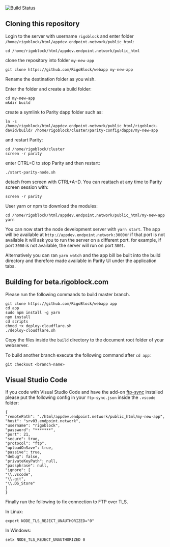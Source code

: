 ![Build Status](https://rb-jenkins.endpoint.network/buildStatus/icon?job=webapp-v1-beta)

## Cloning this repository

Login to the server with username `rigoblock` and enter folder `/home/rigoblock/html/appdev.endpoint.network/public_html`:

    cd /home/rigoblock/html/appdev.endpoint.network/public_html

clone the repository into folder `my-new-app`

    git clone https://github.com/RigoBlock/webapp my-new-app 

Rename the destination folder as you wish.

Enter the folder and create a build folder:

    cd my-new-app
	mkdir build

create a symlink to Parity dapp folder such as:

    ln -s /home/rigoblock/html/appdev.endpoint.network/public_html/rigoblock-david/build/ /home/rigoblock/cluster/parity-config/dapps/my-new-app

and restart Parity:

    cd /home/rigoblock/cluster
    screen -r parity

enter CTRL+C to stop Parity and then restart:

    ./start-parity-node.sh

detach from screen with CTRL+A+D. You can reattach at any time to Parity screen session with:

    screen -r parity

User yarn or npm to download the modules:

    cd /home/rigoblock/html/appdev.endpoint.network/public_html/my-new-app
    yarn

You can now start the node development server with `yarn start`. The app will be available at `http://appdev.endpoint.network:3000`or if that port is not available it will ask you to run the server on a different port. for example, if port `3000` is not available, the server will run on port `3001`.

Alternatively you can ran `yarn watch` and the app bill be built into the build directory and therefore made available in Parity UI under the application tabs.

## Building for beta.rigoblock.com

Please run the following commands to build master branch. 

    git clone https://github.com/RigoBlock/webapp app
    cd app
    sudo npm install -g yarn
    npm install
    cd scripts
    chmod +x deploy-cloudflare.sh
    ./deploy-cloudflare.sh

Copy the files inside the `build` directory to the document root folder of your webserver.

To build another branch execute the following command after `cd app`:

    git checkout <branch-name>

## Visual Studio Code

If you code with Visual Studio Code and have the add-on [ftp-sync](https://github.com/lukasz-wronski/vscode-ftp-sync) installed please put the following config in your `ftp-sync.json` inside the `.vscode` folder:
    
    {
    "remotePath": "./html/appdev.endpoint.network/public_html/my-new-app",
    "host": "srv03.endpoint.network",
    "username": "rigoblock",
    "password": "*******",
    "port": 21,
    "secure": true,
    "protocol": "ftp",
    "uploadOnSave": true,
    "passive": true,
    "debug": false,
    "privateKeyPath": null,
    "passphrase": null,
    "ignore": [
    "\\.vscode",
    "\\.git",
    "\\.DS_Store"
    ]
    }

Finally run the following to fix connection to FTP over TLS.

In Linux:

    export NODE_TLS_REJECT_UNAUTHORIZED="0"

In Windows:

    setx NODE_TLS_REJECT_UNAUTHORIZED 0





